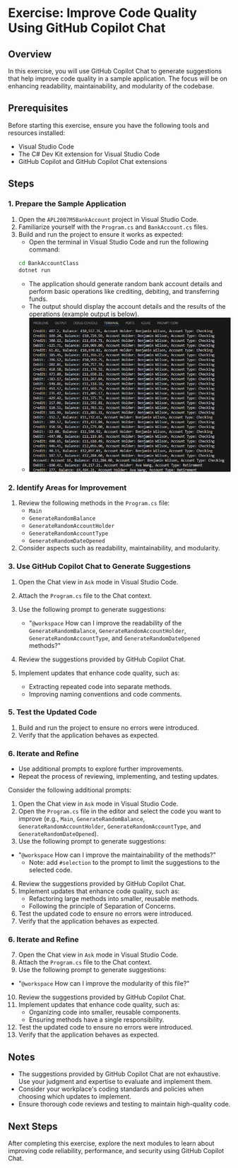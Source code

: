# Exercise: Improve Code Quality Using GitHub Copilot Chat

## Overview
In this exercise, you will use GitHub Copilot Chat to generate suggestions that help improve code quality in a sample application. The focus will be on enhancing readability, maintainability, and modularity of the codebase.

## Prerequisites
Before starting this exercise, ensure you have the following tools and resources installed:
- Visual Studio Code
- The C# Dev Kit extension for Visual Studio Code
- GitHub Copilot and GitHub Copilot Chat extensions

## Steps

### 1. Prepare the Sample Application
1. Open the `APL2007M5BankAccount` project in Visual Studio Code.
2. Familiarize yourself with the `Program.cs` and `BankAccount.cs` files.
3. Build and run the project to ensure it works as expected:
   - Open the terminal in Visual Studio Code and run the following command:
   ```bash
   cd BankAccountClass
   dotnet run
   ```
   - The application should generate random bank account details and perform basic operations like crediting, debiting, and transferring funds.
   - The output should display the account details and the results of the operations (example output is below).
   - ![alt text](output_image.png)

### 2. Identify Areas for Improvement
1. Review the following methods in the `Program.cs` file:
   - `Main`
   - `GenerateRandomBalance`
   - `GenerateRandomAccountHolder`
   - `GenerateRandomAccountType`
   - `GenerateRandomDateOpened`
2. Consider aspects such as readability, maintainability, and modularity.

### 3. Use GitHub Copilot Chat to Generate Suggestions
1. Open the Chat view in `Ask` mode in Visual Studio Code.
2. Attach the `Program.cs` file to the Chat context.
3. Use the following prompt to generate suggestions:
   - "`@workspace` How can I improve the readability of the `GenerateRandomBalance`, `GenerateRandomAccountHolder`, `GenerateRandomAccountType`, and `GenerateRandomDateOpened` methods?"

4. Review the suggestions provided by GitHub Copilot Chat.
5. Implement updates that enhance code quality, such as:
   - Extracting repeated code into separate methods.
   - Improving naming conventions and code comments.


### 5. Test the Updated Code
1. Build and run the project to ensure no errors were introduced.
2. Verify that the application behaves as expected.


### 6. Iterate and Refine
   - Use additional prompts to explore further improvements.
   - Repeat the process of reviewing, implementing, and testing updates.
   
   Consider the following additional prompts:
  1. Open the Chat view in `Ask` mode in Visual Studio Code.
  2. Open the `Program.cs` file in the editor and select the code you want to improve (e.g.,  `Main`, `GenerateRandomBalance`, `GenerateRandomAccountHolder`, `GenerateRandomAccountType`, and `GenerateRandomDateOpened`).
  3. Use the following prompt to generate suggestions:
   - "`@workspace` How can I improve the maintainability of the methods?"
     - Note: add `#selection` to the prompt to limit the suggestions to the selected code.
  4. Review the suggestions provided by GitHub Copilot Chat.
 5. Implement updates that enhance code quality, such as:
      - Refactoring large methods into smaller, reusable methods.
      - Following the principle of Separation of Concerns.
  6. Test the updated code to ensure no errors were introduced.
  7. Verify that the application behaves as expected.

### 6. Iterate and Refine
  7. Open the Chat view in `Ask` mode in Visual Studio Code.
  8. Attach the `Program.cs` file to the Chat context.
  9.  Use the following prompt to generate suggestions:
   - "`@workspace` How can I improve the modularity of this file?"
  10. Review the suggestions provided by GitHub Copilot Chat.
  11. Implement updates that enhance code quality, such as:
      - Organizing code into smaller, reusable components.
      - Ensuring methods have a single responsibility.
  12. Test the updated code to ensure no errors were introduced.
  13. Verify that the application behaves as expected.

## Notes
- The suggestions provided by GitHub Copilot Chat are not exhaustive. Use your judgment and expertise to evaluate and implement them.
- Consider your workplace's coding standards and policies when choosing which updates to implement.
- Ensure thorough code reviews and testing to maintain high-quality code.

## Next Steps
After completing this exercise, explore the next modules to learn about improving code reliability, performance, and security using GitHub Copilot Chat.
